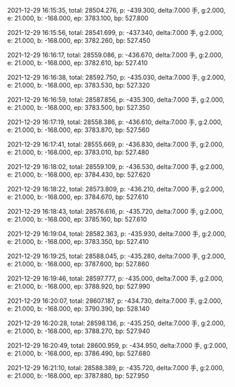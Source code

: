 2021-12-29 16:15:35, total: 28504.276, p: -439.300, delta:7.000 手, g:2.000, e: 21.000, b: -168.000, ep: 3783.100, bp: 527.800

2021-12-29 16:15:56, total: 28541.699, p: -437.340, delta:7.000 手, g:2.000, e: 21.000, b: -168.000, ep: 3782.260, bp: 527.450

2021-12-29 16:16:17, total: 28559.086, p: -436.670, delta:7.000 手, g:2.000, e: 21.000, b: -168.000, ep: 3782.610, bp: 527.410

2021-12-29 16:16:38, total: 28592.750, p: -435.030, delta:7.000 手, g:2.000, e: 21.000, b: -168.000, ep: 3783.530, bp: 527.320

2021-12-29 16:16:59, total: 28587.856, p: -435.300, delta:7.000 手, g:2.000, e: 21.000, b: -168.000, ep: 3783.500, bp: 527.350

2021-12-29 16:17:19, total: 28558.386, p: -436.610, delta:7.000 手, g:2.000, e: 21.000, b: -168.000, ep: 3783.870, bp: 527.560

2021-12-29 16:17:41, total: 28555.669, p: -436.830, delta:7.000 手, g:2.000, e: 21.000, b: -168.000, ep: 3783.010, bp: 527.480

2021-12-29 16:18:02, total: 28559.109, p: -436.530, delta:7.000 手, g:2.000, e: 21.000, b: -168.000, ep: 3784.430, bp: 527.620

2021-12-29 16:18:22, total: 28573.809, p: -436.210, delta:7.000 手, g:2.000, e: 21.000, b: -168.000, ep: 3784.670, bp: 527.610

2021-12-29 16:18:43, total: 28576.616, p: -435.720, delta:7.000 手, g:2.000, e: 21.000, b: -168.000, ep: 3785.160, bp: 527.610

2021-12-29 16:19:04, total: 28582.363, p: -435.930, delta:7.000 手, g:2.000, e: 21.000, b: -168.000, ep: 3783.350, bp: 527.410

2021-12-29 16:19:25, total: 28588.045, p: -435.280, delta:7.000 手, g:2.000, e: 21.000, b: -168.000, ep: 3787.600, bp: 527.860

2021-12-29 16:19:46, total: 28597.777, p: -435.000, delta:7.000 手, g:2.000, e: 21.000, b: -168.000, ep: 3788.920, bp: 527.990

2021-12-29 16:20:07, total: 28607.187, p: -434.730, delta:7.000 手, g:2.000, e: 21.000, b: -168.000, ep: 3790.390, bp: 528.140

2021-12-29 16:20:28, total: 28598.136, p: -435.250, delta:7.000 手, g:2.000, e: 21.000, b: -168.000, ep: 3788.270, bp: 527.940

2021-12-29 16:20:49, total: 28600.959, p: -434.950, delta:7.000 手, g:2.000, e: 21.000, b: -168.000, ep: 3786.490, bp: 527.680

2021-12-29 16:21:10, total: 28588.389, p: -435.720, delta:7.000 手, g:2.000, e: 21.000, b: -168.000, ep: 3787.880, bp: 527.950
